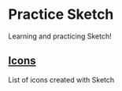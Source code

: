 # Practice Sketch
Learning and practicing Sketch!

## [Icons](https://github.com/domenicosolazzo/practice-sketch/tree/master/icons)
List of icons created with Sketch



